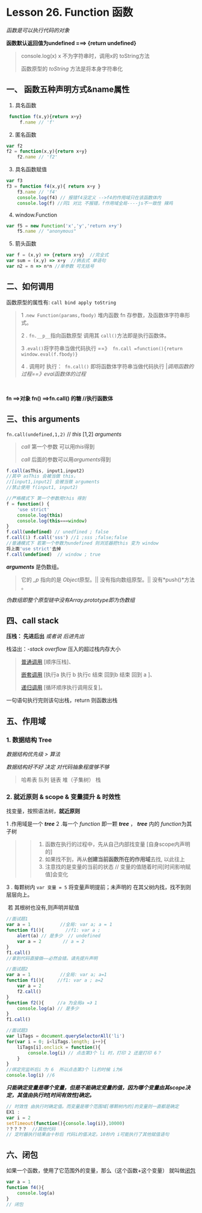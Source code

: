 # Lesson 26. Function 函数



*函数是可以执行代码的对象*

**函数默认返回值为undefined ===> {return undefined}**

>console.log(x)   x 不为字符串时，调用x的 toString方法
>
>函数原型的 *toString* 方法是将本身字符串化

## 一、 函数五种声明方式&name属性

1.  具名函数

``` javascript
 function f(x,y){return x+y}
     f.name // 'f'
```

2. 匿名函数

``` javascript
var f2
f2 = function(x,y){return x+y}
	f2.name // 'f2'
```

3. 具名函数赋值

``` javascript
var f3
f3 = function f4(x,y){ return x+y }
	f3.name // 'f4'
	console.log(f4) // 报错f4没定义 -->f4的作用域只在该函数体内
	console.log(f) //同1 对比 不报错，f作用域全局----js不一致性 辣鸡
```

4. window.Function

``` javascript
var f5 = new Function('x','y','return x+y')
	f5.name // "anonymous"
```

5. 箭头函数

``` javascript
var f = (x,y) => {return x+y}  //完全式
var sum = (x,y) => x+y  //俩去式 单语句
var n2 = n => n*n //单参数 可无括号
```



## 二、如何调用

函数原型的属性有: `call bind apply toString`

>1 .`new Function(params,fbody)`  堆内函数 fn 存参数，及函数体字符串形式。
>
>2 . `fn.__p__`指向函数原型 调用其 `call()`方法即是执行函数体。
>
>3 .`eval()`将字符串当做代码执行 ==》` fn.call =function(){return window.eval(f.fbody)}`
>
>4 . 调用时 执行：` fn.call()` 即将函数体字符串当做代码执行  |*调用函数的过程==》eval函数体的过程*

​      

**fn ==>对象  fn() ==>fn.call() 的糖 //执行函数体**



## 三、this arguments



`fn.call(undefined,1,2)`   // *this*   [1,2] *arguments*

> *call* 第一个参数 可以用*this*得到  
>
> *call* 后面的参数可以用*arguments*得到  

``` javascript
f.call(asThis, input1,input2)
//其中 asThis 会被当做 this，
//[input1,input2] 会被当做 arguments
//禁止使用 f(input1, input2)
```

``` javascript
//严格模式下 第一个参数用this 得到 
f = function() {
    'use strict'
    console.log(this)
    console.log(this===window)
}
f.call(undefined) // unedfined ; false
f.call(1) f.call('sss') //1 ;sss ;false;false
//普通模式下 若第一个参数为undefined 则浏览器把this 变为 window
将上面'use strict'去掉
f.call(undefined)  // window ; true
```



***arguments*** 是伪数组。

> 它的 *_p* 指向的是 *Object*原型。|| 没有指向数组原型。|| 没有*push()*方法 。

*伪数组即整个原型链中没有Array.prototype即为伪数组*



## 四、call stack

**压栈： 先进后出**  *或者说 后进先出*

栈溢出：*-stack overflow*   压入的超过栈内存大小

> [普通调用](http://latentflip.com/loupe/?code=ZnVuY3Rpb24gYSgpewogICAgY29uc29sZS5sb2coJ2EnKQogIHJldHVybiAnYScgIAp9CgpmdW5jdGlvbiBiKCl7CiAgICBjb25zb2xlLmxvZygnYicpCiAgICByZXR1cm4gJ2InCn0KCmZ1bmN0aW9uIGMoKXsKICAgIGNvbnNvbGUubG9nKCdjJykKICAgIHJldHVybiAnYycKfQoKYS5jYWxsKCkKYi5jYWxsKCkKYy5jYWxsKCk%3D!!!) [顺序压栈]、
>
> [嵌套调用](http://latentflip.com/loupe/?code=ZnVuY3Rpb24gYSgpewogICAgY29uc29sZS5sb2coJ2ExJykKICAgIGIuY2FsbCgpCiAgICBjb25zb2xlLmxvZygnYTInKQogIHJldHVybiAnYScgIAp9CmZ1bmN0aW9uIGIoKXsKICAgIGNvbnNvbGUubG9nKCdiMScpCiAgICBjLmNhbGwoKQogICAgY29uc29sZS5sb2coJ2IyJykKICAgIHJldHVybiAnYicKfQpmdW5jdGlvbiBjKCl7CiAgICBjb25zb2xlLmxvZygnYycpCiAgICByZXR1cm4gJ2MnCn0KYS5jYWxsKCkKY29uc29sZS5sb2coJ2VuZCcp!!!) [执行a 执行 b  执行c  结束 回到b  结束 回到 a ]、
>
> [递归调用](http://latentflip.com/loupe/?code=ZnVuY3Rpb24gc3VtKG4pewogICAgaWYobj09MSl7CiAgICAgICAgcmV0dXJuIDEKICAgIH1lbHNlewogICAgICAgIHJldHVybiBuICsgc3VtLmNhbGwodW5kZWZpbmVkLCBuLTEpCiAgICB9Cn0KCnN1bS5jYWxsKHVuZGVmaW5lZCw1KQ%3D%3D!!!PGJ1dHRvbj5DbGljayBtZSE8L2J1dHRvbj4%3D) [循环顺序执行调用反复]。



一句语句执行完则该句出栈，return 则函数出栈



## 五、作用域

### 1. 数据结构 Tree

*数据结构优先级 > 算法*

*数据结构好不好 决定 对代码抽象程度够不够*

> 哈希表 队列 链表 堆（子集树） 栈    



### 2. 就近原则 & scope & 变量提升 & 时效性

找变量，按照语法树，**就近原则**

1 .作用域是一个 ***tree***   2 .每一个 *function*  即一颗 ***tree*** ， ***tree*** 内的 *function*为其子树

> > 1. 函数在执行的过程中，先从自己内部找变量 [自身scope内声明的]
> > 2. 如果找不到，再从**创建当前函数所在的作用域**去找, 以此往上
> > 3. 注意找的是变量的当前的状态  // 变量的值随着时间[时间影响赋值]会变化

3 . 每颗树内 `var 变量 = 5` 将变量声明提前；未声明的 在其父树内找，找不到则层层向上。

​                                                                              若 其根树也没有,则声明并赋值

```javascript
//面试题1
var a = 1           //全局: var a; a = 1
function f1(){        //f1: var a ;
    alert(a) // 是多少  // undefined
    var a = 2        // a = 2
}
f1.call()
//拿到代码直接做——必然会错。请先提升声明
```

``` javascript
//面试题2
var a = 1           //全局: var a; a=1
function f1(){     //f1: var a ; a=2
    var a = 2
    f2.call()
}
function f2(){     //a 为全局a =》 1
    console.log(a) // 是多少
}
f1.call()
```

``` javascript
//面试题3
var liTags = document.querySelectorAll('li')
for(var i = 0; i<liTags.length; i++){
    liTags[i].onclick = function(){
        console.log(i) // 点击第3个 li 时，打印 2 还是打印 6？
    }
}
//绑定完监听后i 为 6  所以点击第3个 li的时候 i为6
console.log(i) //6
```



***只能确定变量是哪个变量，但是不能确定变量的值，因为哪个变量由其scope决定，其值由执行时[时间有效性]确定。***

``` javascript
// 时效性 由执行时确定值。而变量是哪个范围域[哪颗树内的]的变量则一直都是确定
EX1 :
var i = 2 
setTimeout(function(){console.log(i)},10000)
?？？？？  //其他代码
// 定时器执行结果由十秒后 代码i的值决定。10秒内 i可能执行了其他赋值语句
```



## 六、闭包

如果一个函数，使用了它范围外的变量，那么（这个函数+这个变量） 就叫做[闭包](https://zhuanlan.zhihu.com/p/22486908)

``` javascript
var a = 1
function f4(){
    console.log(a)
}
// 闭包
```

